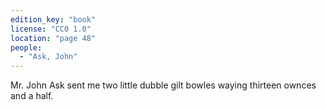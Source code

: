 ```yaml
---
edition_key: "book"
license: "CC0 1.0"
location: "page 48"
people:
  - "Ask, John"
---
```

Mr. John
Ask sent me two little dubble gilt bowles waying thirteen ownces
and a half.
